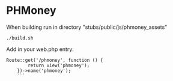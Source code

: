# PHMoney

When building run in directory "stubs/public/js/phmoney_assets"

```
./build.sh
```

Add in your web.php entry:
```
Route::get('/phmoney', function () {
        return view('phmoney');
    })->name('phmoney');
    ```

